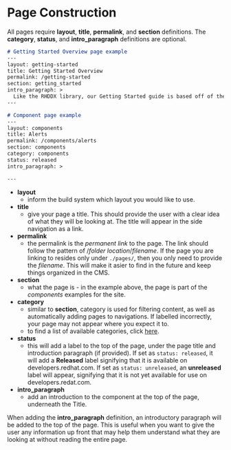 # Page Construction

All pages require **layout**, **title**, **permalink**, and **section** definitions. The **category**, **status**, and **intro_paragraph** definitions are optional.

```markdown
# Getting Started Overview page example
---
layout: getting-started
title: Getting Started Overview
permalink: /getting-started
section: getting_started
intro_paragraph: >
  Like the RHDDX library, our Getting Started guide is based off of the <a href="https://www.patternfly.org/v4/get-started/about" target="top">PatternFly</a> Getting Started guide.
---
```
```markdown
# Component page example
---
layout: components
title: Alerts
permalink: /components/alerts
section: components
category: components
status: released
intro_paragraph: >

---
```
  - **layout**
    - inform the build system which layout you would like to use.
  - **title**
    - give your page a title. This should provide the user with a clear idea of what they will be looking at. The title will appear in the side navigation as a link.
  - **permalink**
    - the permalink is the _permanent link_ to the page. The link should follow the pattern of /_folder location_/_filename_. If the page you are linking to resides only under `./pages/`, then you only need to provide the _filename_. This will make it asier to find in the future and keep things organized in the CMS.
  - **section**
    - what the page is - in the example above, the page is part of the _components_ examples for the site.
  - **category**
    - similar to **section**, category is used for filtering content, as well as automatically adding pages to navigations. If labelled incorrectly, your page may not appear where you expect it to.
    - to find a list of available categories, click [here](help/available-categories.md).
  - **status**
    - this will add a label to the top of the page, under the page title and introduction paragraph (if provided). If set as `status: released`, it will add a **Released** label signifying that it is available on developers.redhat.com. If set as `status: unreleased`, an **unreleased** label will appear, signifying that it is not yet available for use on developers.redat.com.
  - **intro_paragraph**
    - add an introduction to the component at the top of the page, underneath the Title.

When adding the **intro_paragraph** definition, an introductory paragraph will be added to the top of the page. This is useful when you want to give the user any information up front that may help them understand what they are looking at without reading the entire page.
